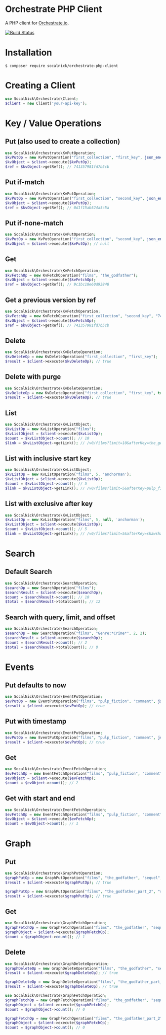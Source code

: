 Orchestrate PHP Client
======================
A PHP client for [Orchestrate.io](http://orchestrate.io).

[![Build Status](https://travis-ci.org/SocalNick/orchestrate-php-client.png?branch=master)](https://travis-ci.org/SocalNick/orchestrate-php-client)

# Installation

```
$ composer require socalnick/orchestrate-php-client
```

# Creating a Client

```php
use SocalNick\Orchestrate\Client;
$client = new Client('your-api-key');
```

# Key / Value Operations

## Put (also used to create a collection)
```php
use SocalNick\Orchestrate\KvPutOperation;
$kvPutOp = new KvPutOperation("first_collection", "first_key", json_encode(array("name" => "Nick")));
$kvObject = $client->execute($kvPutOp);
$ref = $kvObject->getRef(); // 741357981fd7b5cb
```

## Put if-match
```php
use SocalNick\Orchestrate\KvPutOperation;
$kvPutOp = new KvPutOperation("first_collection", "second_key", json_encode(array("name" => "Terry")), array('if-match' => '741357981fd7b5cb'));
$kvObject = $client->execute($kvPutOp);
$ref = $kvObject->getRef(); // 0d1f15ab524a5c5a
```

## Put if-none-match
```php
use SocalNick\Orchestrate\KvPutOperation;
$kvPutOp = new KvPutOperation("first_collection", "second_key", json_encode(array("name" => "Bill")), array('if-none-match' => '*'));
$kvObject = $client->execute($kvPutOp); // null
```

## Get
```php
use SocalNick\Orchestrate\KvFetchOperation;
$kvFetchOp = new KvFetchOperation("films", "the_godfather");
$kvObject = $client->execute($kvFetchOp);
$ref = $kvObject->getRef(); // 9c1bc18e60d93848
```

## Get a previous version by ref
```php
use SocalNick\Orchestrate\KvFetchOperation;
$kvFetchOp = new KvFetchOperation("first_collection", "second_key", "741357981fd7b5cb");
$kvObject = $client->execute($kvFetchOp);
$ref = $kvObject->getRef(); // 741357981fd7b5cb
```

## Delete
```php
use SocalNick\Orchestrate\KvDeleteOperation;
$kvDeleteOp = new KvDeleteOperation("first_collection", "first_key");
$result = $client->execute($kvDeleteOp); // true
```

## Delete with purge
```php
use SocalNick\Orchestrate\KvDeleteOperation;
$kvDeleteOp = new KvDeleteOperation("first_collection", "first_key", true);
$result = $client->execute($kvDeleteOp); // true
```

## List
```php
use SocalNick\Orchestrate\KvListObject;
$kvListOp = new KvListOperation("films");
$kvListObject = $client->execute($kvListOp);
$count = $kvListObject->count(); // 10
$link = $kvListObject->getLink(); // /v0/films?limit=10&afterKey=the_godfather_part_2
```

## List with inclusive start key
```php
use SocalNick\Orchestrate\KvListObject;
$kvListOp = new KvListOperation("films", 5, 'anchorman');
$kvListObject = $client->execute($kvListOp);
$count = $kvListObject->count(); // 5
$link = $kvListObject->getLink(); // /v0/films?limit=5&afterKey=pulp_fiction
```

## List with exclusive after key
```php
use SocalNick\Orchestrate\KvListObject;
$kvListOp = new KvListOperation("films", 5, null, 'anchorman');
$kvListObject = $client->execute($kvListOp);
$count = $kvListObject->count(); // 5
$link = $kvListObject->getLink(); // /v0/films?limit=5&afterKey=shawshank_redemption
```

# Search

## Default Search
```php
use SocalNick\Orchestrate\SearchOperation;
$searchOp = new SearchOperation("films");
$searchResult = $client->execute($searchOp);
$count = $searchResult->count(); // 10
$total = $searchResult->totalCount(); // 12
```

## Search with query, limit, and offset
```php
use SocalNick\Orchestrate\SearchOperation;
$searchOp = new SearchOperation("films", "Genre:*Crime*", 2, 2);
$searchResult = $client->execute($searchOp);
$count = $searchResult->count(); // 2
$total = $searchResult->totalCount(); // 8
```

# Events

## Put defaults to now
```php
use SocalNick\Orchestrate\EventPutOperation;
$evPutOp = new EventPutOperation("films", "pulp_fiction", "comment", json_encode(array("message" => "This is my favorite movie!")));
$result = $client->execute($evPutOp); // true
```

## Put with timestamp
```php
use SocalNick\Orchestrate\EventPutOperation;
$evPutOp = new EventPutOperation("films", "pulp_fiction", "comment", json_encode(array("message" => "This is my favorite movie!")), 1395029140000);
$result = $client->execute($evPutOp); // true
```

## Get
```php
use SocalNick\Orchestrate\EventFetchOperation;
$evFetchOp = new EventFetchOperation("films", "pulp_fiction", "comment");
$evObject = $client->execute($evFetchOp);
$count = $evObject->count(); // 2
```

## Get with start and end
```php
use SocalNick\Orchestrate\EventFetchOperation;
$evFetchOp = new EventFetchOperation("films", "pulp_fiction", "comment", 1395029140000, 1395029140001);
$evObject = $client->execute($evFetchOp);
$count = $evObject->count(); // 1
```

# Graph

## Put
```php
use SocalNick\Orchestrate\GraphPutOperation;
$graphPutOp = new GraphPutOperation("films", "the_godfather", "sequel", "films", "the_godfather_part_2");
$result = $client->execute($graphPutOp); // true

$graphPutOp = new GraphPutOperation("films", "the_godfather_part_2", "sequel", "films", "the_godfather_part_3");
$result = $client->execute($graphPutOp); // true
```

## Get
```php
use SocalNick\Orchestrate\GraphFetchOperation;
$graphFetchOp = new GraphFetchOperation("films", "the_godfather", "sequel/sequel");
$graphObject = $client->execute($graphFetchOp);
$count = $graphObject->count(); // 1
```

## Delete
```php
use SocalNick\Orchestrate\GraphDeleteOperation;
$graphDeleteOp = new GraphDeleteOperation("films", "the_godfather", "sequel", "films", "the_godfather_part_2");
$result = $client->execute($graphDeleteOp); // true

$graphDeleteOp = new GraphDeleteOperation("films", "the_godfather_part_2", "sequel", "films", "the_godfather_part_3");
$result = $client->execute($graphDeleteOp); // true

use SocalNick\Orchestrate\GraphFetchOperation;
$graphFetchOp = new GraphFetchOperation("films", "the_godfather", "sequel");
$graphObject = $client->execute($graphFetchOp);
$count = $graphObject->count(); // 0

$graphFetchOp = new GraphFetchOperation("films", "the_godfather_part_2", "sequel");
$graphObject = $client->execute($graphFetchOp);
$count = $graphObject->count(); // 0
```

